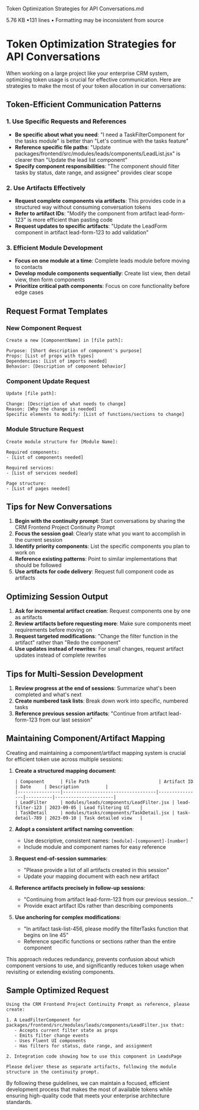 Token Optimization Strategies for API Conversations.md

5.76 KB •131 lines
•
Formatting may be inconsistent from source

# Token Optimization Strategies for API Conversations

When working on a large project like your enterprise CRM system, optimizing token usage is crucial for effective communication. Here are strategies to make the most of your token allocation in our conversations:

## Token-Efficient Communication Patterns

### 1. Use Specific Requests and References

- **Be specific about what you need**: "I need a TaskFilterComponent for the tasks module" is better than "Let's continue with the tasks feature"
- **Reference specific file paths**: "Update packages/frontend/src/modules/leads/components/LeadList.jsx" is clearer than "Update the lead list component"
- **Specify component responsibilities**: "The component should filter tasks by status, date range, and assignee" provides clear scope

### 2. Use Artifacts Effectively

- **Request complete components via artifacts**: This provides code in a structured way without consuming conversation tokens
- **Refer to artifact IDs**: "Modify the component from artifact lead-form-123" is more efficient than pasting code
- **Request updates to specific artifacts**: "Update the LeadForm component in artifact lead-form-123 to add validation"

### 3. Efficient Module Development

- **Focus on one module at a time**: Complete leads module before moving to contacts
- **Develop module components sequentially**: Create list view, then detail view, then form components
- **Prioritize critical path components**: Focus on core functionality before edge cases

## Request Format Templates

### New Component Request

```
Create a new [ComponentName] in [file path]:

Purpose: [Short description of component's purpose]
Props: [List of props with types]
Dependencies: [List of imports needed]
Behavior: [Description of component behavior]
```

### Component Update Request

```
Update [file path]:

Change: [Description of what needs to change]
Reason: [Why the change is needed]
Specific elements to modify: [List of functions/sections to change]
```

### Module Structure Request

```
Create module structure for [Module Name]:

Required components:
- [List of components needed]

Required services:
- [List of services needed]

Page structure:
- [List of pages needed]
```

## Tips for New Conversations

1. **Begin with the continuity prompt**: Start conversations by sharing the CRM Frontend Project Continuity Prompt
2. **Focus the session goal**: Clearly state what you want to accomplish in the current session
3. **Identify priority components**: List the specific components you plan to work on
4. **Reference existing patterns**: Point to similar implementations that should be followed
5. **Use artifacts for code delivery**: Request full component code as artifacts

## Optimizing Session Output

1. **Ask for incremental artifact creation**: Request components one by one as artifacts
2. **Review artifacts before requesting more**: Make sure components meet requirements before moving on
3. **Request targeted modifications**: "Change the filter function in the artifact" rather than "Redo the component"
4. **Use updates instead of rewrites**: For small changes, request artifact updates instead of complete rewrites

## Tips for Multi-Session Development

1. **Review progress at the end of sessions**: Summarize what's been completed and what's next
2. **Create numbered task lists**: Break down work into specific, numbered tasks
3. **Reference previous session artifacts**: "Continue from artifact lead-form-123 from our last session"

## Maintaining Component/Artifact Mapping

Creating and maintaining a component/artifact mapping system is crucial for efficient token use across multiple sessions:

1. **Create a structured mapping document**:
   ```
   | Component      | File Path                          | Artifact ID    | Date     | Description          |
   |----------------|-----------------------------------|----------------|----------|----------------------|
   | LeadFilter     | modules/leads/components/LeadFilter.jsx | lead-filter-123 | 2023-09-05 | Lead filtering UI    |
   | TaskDetail     | modules/tasks/components/TaskDetail.jsx | task-detail-789 | 2023-09-10 | Task detailed view   |
   ```

2. **Adopt a consistent artifact naming convention**:
   - Use descriptive, consistent names: `[module]-[component]-[number]`
   - Include module and component names for easy reference

3. **Request end-of-session summaries**:
   - "Please provide a list of all artifacts created in this session"
   - Update your mapping document with each new artifact

4. **Reference artifacts precisely in follow-up sessions**:
   - "Continuing from artifact lead-form-123 from our previous session..."
   - Provide exact artifact IDs rather than describing components

5. **Use anchoring for complex modifications**:
   - "In artifact task-list-456, please modify the filterTasks function that begins on line 45"
   - Reference specific functions or sections rather than the entire component

This approach reduces redundancy, prevents confusion about which component versions to use, and significantly reduces token usage when revisiting or extending existing components.

## Sample Optimized Request

```
Using the CRM Frontend Project Continuity Prompt as reference, please create:

1. A LeadFilterComponent for packages/frontend/src/modules/leads/components/LeadFilter.jsx that:
   - Accepts current filter state as props
   - Emits filter change events
   - Uses Fluent UI components
   - Has filters for status, date range, and assignment

2. Integration code showing how to use this component in LeadsPage

Please deliver these as separate artifacts, following the module structure in the continuity prompt.
```

By following these guidelines, we can maintain a focused, efficient development process that makes the most of available tokens while ensuring high-quality code that meets your enterprise architecture standards.